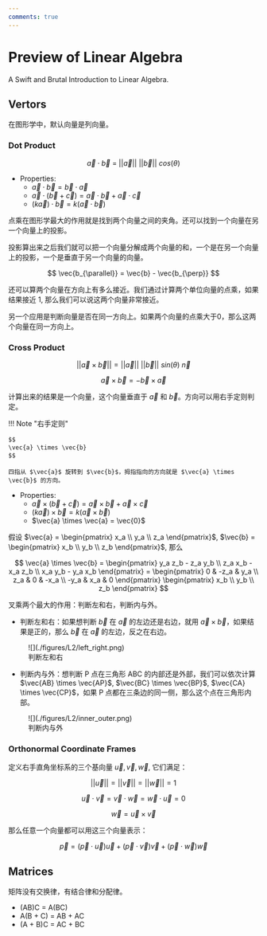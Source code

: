 ```yaml
---
comments: true
---
```


# **Preview of Linear Algebra**

A Swift and Brutal Introduction to Linear Algebra.

## **Vertors**

在图形学中，默认向量是列向量。

### **Dot Product**

$$
\vec{a} \cdot \vec{b} \ = \ ||\vec{a}|| \ ||\vec{b}|| \ cos(\theta)
$$

- Properties:
    - $\vec{a} \cdot \vec{b} = \vec{b} \cdot \vec{a}$
    - $\vec{a} \cdot (\vec{b} + \vec{c}) = \vec{a} \cdot \vec{b} + \vec{a} \cdot \vec{c}$
    - $(k \vec{a}) \cdot \vec{b} = k (\vec{a} \cdot \vec{b})$

点乘在图形学最大的作用就是找到两个向量之间的夹角。还可以找到一个向量在另一个向量上的投影。

投影算出来之后我们就可以把一个向量分解成两个向量的和，一个是在另一个向量上的投影，一个是垂直于另一个向量的向量。

$$
\vec{b_{\parallel}} = \vec{b} - \vec{b_{\perp}}
$$

还可以算两个向量在方向上有多么接近。我们通过计算两个单位向量的点乘，如果结果接近 1, 那么我们可以说这两个向量非常接近。

另一个应用是判断向量是否在同一方向上。如果两个向量的点乘大于0，那么这两个向量在同一方向上。

### **Cross Product**

$$
|| \vec{a} \times \vec{b}|| = ||\vec{a}|| \ ||\vec{b}|| \ sin(\theta) \ \vec{n}
$$

$$
\vec{a} \times \vec{b} = - \vec{b} \times \vec{a}
$$

计算出来的结果是一个向量，这个向量垂直于 $\vec{a}$ 和 $\vec{b}$。方向可以用右手定则判定。

!!! Note "右手定则"

    $$
    \vec{a} \times \vec{b}
    $$

    四指从 $\vec{a}$ 旋转到 $\vec{b}$，拇指指向的方向就是 $\vec{a} \times \vec{b}$ 的方向。

- Properties:
    - $\vec{a} \times (\vec{b} + \vec{c}) = \vec{a} \times \vec{b} + \vec{a} \times \vec{c}$
    - $(k \vec{a}) \times \vec{b} = k (\vec{a} \times \vec{b})$
    - $\vec{a} \times \vec{a} = \vec{0}$

假设 $\vec{a} = \begin{pmatrix} x_a \\ y_a \\ z_a \end{pmatrix}$, $\vec{b} = \begin{pmatrix} x_b \\ y_b \\ z_b \end{pmatrix}$, 那么

$$
\vec{a} \times \vec{b} = \begin{pmatrix} y_a z_b - z_a y_b \\ z_a x_b - x_a z_b \\ x_a y_b - y_a x_b \end{pmatrix} = \begin{pmatrix} 0 & -z_a & y_a \\ z_a & 0 & -x_a \\ -y_a & x_a & 0 \end{pmatrix} \begin{pmatrix} x_b \\ y_b \\ z_b \end{pmatrix}
$$

叉乘两个最大的作用：判断左和右，判断内与外。

- 判断左和右：如果想判断 $\vec{b}$ 在 $\vec{a}$ 的左边还是右边，就用 $\vec{a} \times \vec{b}$，如果结果是正的，那么 $\vec{b}$ 在 $\vec{a}$ 的左边，反之在右边。

<figure markdown="span">
![](./figures/L2/left_right.png)
<figcaption>判断左和右</figcaption>
</figure>

- 判断内与外：想判断 P 点在三角形 ABC 的内部还是外部，我们可以依次计算 $\vec{AB} \times \vec{AP}$, $\vec{BC} \times \vec{BP}$, $\vec{CA} \times \vec{CP}$，如果 P 点都在三条边的同一侧，那么这个点在三角形内部。

<figure markdown="span">
![](./figures/L2/inner_outer.png)
<figcaption>判断内与外</figcaption>
</figure>

### **Orthonormal Coordinate Frames**

定义右手直角坐标系的三个基向量 $\vec{u}, \vec{v}, \vec{w}$, 它们满足：

$$
||\vec{u}|| = ||\vec{v}|| = ||\vec{w}|| = 1
$$

$$
\vec{u} \cdot \vec{v} = \vec{v} \cdot \vec{w} = \vec{w} \cdot \vec{u} = 0
$$

$$
\vec{w} = \vec{u} \times \vec{v}
$$

那么任意一个向量都可以用这三个向量表示：

$$
\vec{p} = (\vec{p} \cdot \vec{u}) \vec{u} + (\vec{p} \cdot \vec{v}) \vec{v} + (\vec{p} \cdot \vec{w}) \vec{w}
$$

## **Matrices**

矩阵没有交换律，有结合律和分配律。

- (AB)C = A(BC)
- A(B + C) = AB + AC
- (A + B)C = AC + BC
